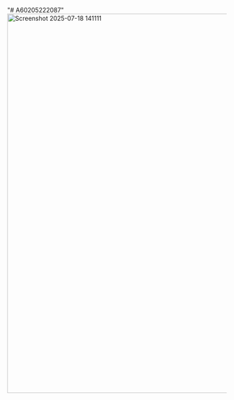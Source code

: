 "# A60205222087" 
 <img width="1886" height="871" alt="Screenshot 2025-07-18 141111" src="https://github.com/user-attachments/assets/b92d2b22-0285-4fe1-b0ea-f0e99f4f5a72" />
